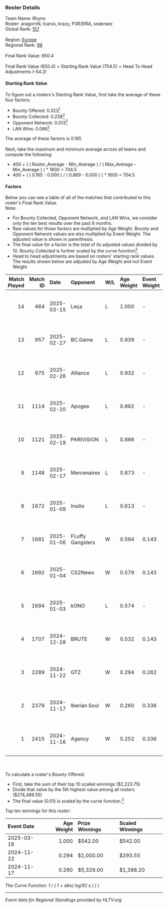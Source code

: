 ### Roster Details<br />
Team Name: Rhyno<br />
Roster: aragornN, Icarus, krazy, P3R3IIRA, seabraez<br />
Global Rank: [157](../../standings_global_2025_04_07.md)<br />
<br />
Region: [Europe]( ../../standings_europe_2025_04_07.md)<br />
Regional Rank: [98]( ../../standings_europe_2025_04_07.md)<br />
<br />
Final Rank Value:  650.4<br />
<br />
Final Rank Value (650.4) = Starting Rank Value (704.5) + Head To Head Adjustments (-54.2)<br />

#### Starting Rank Value<br />
To figure out a rosters's Starting Rank Value, first take the average of these four factors:<br />
- Bounty Offered: 0.323[<sup>1</sup>](#table2)
- Bounty Collected: 0.238[<sup>2</sup>](#table1)
- Opponent Network: 0.013[<sup>2</sup>](#table1)
- LAN Wins: 0.086[<sup>2</sup>](#table1)

The average of these factors is 0.165<br />
<br />
Next, take the maximum and minimum average across all teams and compute the following:<br />
- 400 + ( ( Roster_Average - Min_Average ) / ( Max_Average - Min_Average ) ) * 1600 = 704.5
- 400 + ( ( 0.165 - 0.000 ) / ( 0.869 - 0.000 ) ) * 1600 = 704.5


#### Factors<br />
Below you can see a table of all of the matches that contributed to this roster's Final Rank Value.<br />
Note:<br />

- For Bounty Collected, Opponent Network, and LAN Wins, we consider only the ten best results over the past 6 months.
- Raw values for those factors are multiplied by Age Weight. Bounty and Opponent Network values are also multiplied by Event Weight. The adjusted value is shown in parenthesis.
- The final value for a factor is the total of its adjusted values divided by 10. Bounty Collected is further scaled by the curve function[<sup>3</sup>](#curveFunction)
- Head to head adjustments are based on rosters' starting rank values. The results shown below are adjusted by Age Weight and not Event Weight
<span id="table1"></span><br />


| Match Played | Match ID | Date       | Opponent         | W/L | Age Weight | Event Weight | Bounty Collected | Opponent Network | LAN Wins  | H2H Adj. | Roster                                      |
| -: | -: | :- | :- | :- | :- | :- | :- | :- | :- | -: | :- |
|           14 |      464 | 2025-03-15 | Leça             | L   | 1.000      | -            | -                | -                | -         |   -14.17 | aragornN, Icarus, krazy, P3R3IIRA, seabraez |
|           13 |      957 | 2025-02-27 | BC.Game          | L   | 0.939      | -            | -                | -                | -         |    -3.08 | aragornN, Icarus, krazy, P3R3IIRA, seabraez |
|           12 |      975 | 2025-02-26 | Alliance         | L   | 0.932      | -            | -                | -                | -         |   -10.37 | aragornN, Icarus, krazy, P3R3IIRA, seabraez |
|           11 |     1114 | 2025-02-20 | Apogee           | L   | 0.892      | -            | -                | -                | -         |    -7.76 | aragornN, Icarus, krazy, P3R3IIRA, seabraez |
|           10 |     1121 | 2025-02-19 | PARIVISION       | L   | 0.886      | -            | -                | -                | -         |    -5.51 | aragornN, Icarus, krazy, P3R3IIRA, seabraez |
|            9 |     1148 | 2025-02-17 | Mercenaires      | L   | 0.873      | -            | -                | -                | -         |   -20.78 | aragornN, Icarus, krazy, P3R3IIRA, seabraez |
|            8 |     1672 | 2025-01-09 | Insilio          | L   | 0.613      | -            | -                | -                | -         |   -12.96 | aragornN, Icarus, krazy, P3R3IIRA, seabraez |
|            7 |     1681 | 2025-01-06 | FLuffy Gangsters | W   | 0.594      | 0.143        | 0.003 (0.000)    | 0.211 (0.018)    | 0 (0.000) |     7.29 | aragornN, Icarus, krazy, P3R3IIRA, seabraez |
|            6 |     1692 | 2025-01-04 | CS2News          | W   | 0.579      | 0.143        | 0.000 (0.000)    | 0.061 (0.005)    | 0 (0.000) |     4.45 | aragornN, Icarus, krazy, P3R3IIRA, seabraez |
|            5 |     1694 | 2025-01-03 | kONO             | L   | 0.574      | -            | -                | -                | -         |   -13.37 | aragornN, Icarus, krazy, P3R3IIRA, seabraez |
|            4 |     1707 | 2024-12-28 | BRUTE            | W   | 0.532      | 0.143        | 0.002 (0.000)    | 0.047 (0.004)    | 0 (0.000) |     6.17 | aragornN, Icarus, krazy, P3R3IIRA, seabraez |
|            3 |     2289 | 2024-11-22 | GTZ              | W   | 0.294      | 0.262        | 0.051 (0.004)    | 0.430 (0.033)    | 1 (0.294) |     7.45 | aragornN, Icarus, P3R3IIRA, seabraez, Shr   |
|            2 |     2379 | 2024-11-17 | Iberian Soul     | W   | 0.260      | 0.336        | 0.021 (0.002)    | 0.852 (0.075)    | 1 (0.260) |     6.30 | aragornN, Icarus, P3R3IIRA, seabraez, Shr   |
|            1 |     2415 | 2024-11-16 | Agency           | W   | 0.252      | 0.336        | 0.003 (0.000)    | 0.000 (0.000)    | 1 (0.252) |     2.15 | aragornN, Icarus, P3R3IIRA, seabraez, Shr   |

<br />
<span id="table2"></span><br />
To calculate a roster's Bounty Offered:<br />

- First, take the sum of their top 10 scaled winnings ($2,223.75)
- Divide that value by the 5th highest value among all rosters ($274,489.55)
- The final value (0.01) is scaled by the curve function.[<sup>3</sup>](#curveFunction)

Top ten winnings for this roster:<br />

| Event Date | Age Weight | Prize Winnings | Scaled Winnings |
| :- | -: | :- | :- |
| 2025-03-16 |      1.000 | $542.00        | $542.00         |
| 2024-11-22 |      0.294 | $1,000.00      | $293.55         |
| 2024-11-17 |      0.260 | $5,329.00      | $1,388.20       |


<span id="curveFunction"></span>_The Curve Function: 1 / ( 1 + abs( log10( x ) ) )_<br />

---
_Event data for Regional Standings provided by HLTV.org_<br />
